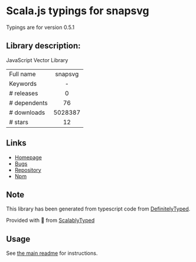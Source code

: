 
# Scala.js typings for snapsvg

Typings are for version 0.5.1

## Library description:
JavaScript Vector Library

|                    |                 |
| ------------------ | :-------------: |
| Full name          | snapsvg |
| Keywords           | - |
| # releases         | 0 |
| # dependents       | 76 |
| # downloads        | 5028387 |
| # stars            | 12 |

## Links
- [Homepage](https://github.com/adobe-webplatform/Snap.svg#readme)
- [Bugs](https://github.com/adobe-webplatform/Snap.svg/issues)
- [Repository](https://github.com/adobe-webplatform/Snap.svg)
- [Npm](https://www.npmjs.com/package/snapsvg)
    


## Note
This library has been generated from typescript code from [DefinitelyTyped](https://definitelytyped.org).

Provided with :purple_heart: from [ScalablyTyped](https://github.com/oyvindberg/ScalablyTyped)

## Usage
See [the main readme](../../readme.md) for instructions.


